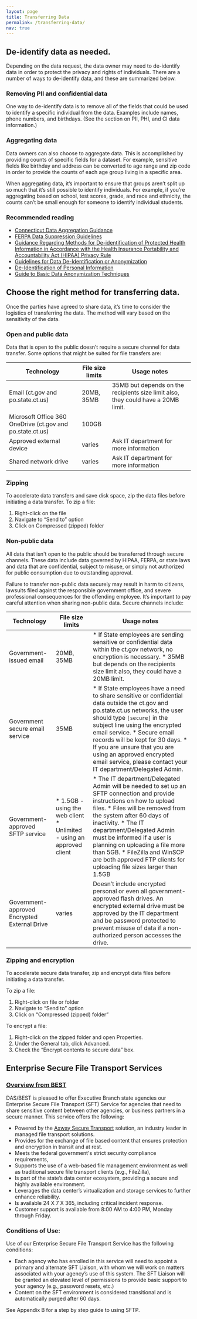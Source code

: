 ```yaml
---
layout: page
title: Transferring Data
permalink: /transferring-data/
nav: true
---
```


## De-identify data as needed.
Depending on the data request, the data owner may need to de-identify data in order to protect the privacy and rights of individuals. There are a number of ways to de-identify data, and these are summarized below.

### Removing PII and confidential data
One way to de-identify data is to remove all of the fields that could be used to identify a specific individual from the data. Examples include names, phone numbers, and birthdays. (See the section on PII, PHI, and CI data information.) 

### Aggregating data
Data owners can also choose to aggregate data. This is accomplished by providing counts of specific fields for a dataset. For example, sensitive fields like birthday and address can be converted to age range and zip code in order to provide the counts of each age group living in a specific area. 

When aggregating data, it’s important to ensure that groups aren’t split up so much that it’s still possible to identify individuals. For example, if you’re aggregating based on school, test scores, grade, and race and ethnicity, the counts can’t be small enough for someone to identify individual students. 

### Recommended reading 
* [Connecticut Data Aggregation Guidance](https://portal.ct.gov/CTData/Content/Agency-Guidance)
* [FERPA Data Suppression Guidelines](http://edsight.ct.gov/relatedreports/BDCRE%20Data%20Suppression%20Rules.pdf)
* [Guidance Regarding Methods for De-identification of Protected Health Information in Accordance with the Health Insurance Portability and Accountability Act (HIPAA) Privacy Rule](https://www.hhs.gov/hipaa/for-professionals/privacy/special-topics/de-identification/index.html)
* [Guidelines for Data De-Identification or Anonymization](https://www.educause.edu/focus-areas-and-initiatives/policy-and-security/cybersecurity-program/resources/information-security-guide/toolkits/guidelines-for-data-deidentification-or-anonymization)
* [De-Identification of Personal Information](https://nvlpubs.nist.gov/nistpubs/ir/2015/NIST.IR.8053.pdf)
* [Guide to Basic Data Anonymization Techniques](https://iapp.org/media/pdf/resource_center/Guide_to_Anonymisation.pdf)

## Choose the right method for transferring data.
Once the parties have agreed to share data, it’s time to consider the logistics of transferring the data. The method will vary based on the sensitivity of the data.

### Open and public data
Data that is open to the public doesn’t require a secure channel for data transfer. Some options that might be suited for file transfers are:

| **Technology** | **File size limits** | **Usage notes** | 
| ----------- | ----------- | ----------- |
| Email (ct.gov and po.state.ct.us) | 20MB, 35MB | 35MB but depends on the recipients size limit also, they could have a 20MB limit. | 
| Microsoft Office 360 OneDrive (ct.gov and po.state.ct.us) | 100GB | | 
| Approved external device | varies | Ask IT department for more information | 
| Shared network drive | varies | Ask IT department for more information | 


### Zipping 
To accelerate data transfers and save disk space, zip the data files before initiating a data transfer. To zip a file:
1. Right-click on the file
2. Navigate to “Send to” option
3. Click on Compressed (zipped) folder


### Non-public data
All data that isn't open to the public should be transferred through secure channels. These data include data governed by HIPAA, FERPA, or state laws and data that are confidential, subject to misuse, or simply not authorized for public consumption due to outstanding approval.

Failure to transfer non-public data securely may result in harm to citizens, lawsuits filed against the responsible government office, and severe professional consequences for the offending employee. It’s important to pay careful attention when sharing non-public data. Secure channels include:

| **Technology** | **File size limits** | **Usage notes** | 
| ----------- | ----------- | ----------- |
| Government-issued email | 20MB, 35MB | * If State employees are sending sensitive or confidential data within the ct.gov network, no encryption is necessary. * 35MB but depends on the recipients size limit also, they could have a 20MB limit.| 
| Government secure email service | 35MB | * If State employees have a need to share sensitive or confidential data outside the ct.gov and po.state.ct.us networks, the user should type `[secure]` in the subject line using the encrypted email service. * Secure email records will be kept for 30 days. * If you are unsure that you are using an approved encrypted email service, please contact your IT department/Delegated Admin. | 
| Government-approved SFTP service | * 1.5GB - using the web client * Unlimited - using an approved client | * The IT department/Delegated Admin will be needed to set up an SFTP connection and provide instructions on how to upload files. * Files will be removed from the system after 60 days of inactivity. * The IT department/Delegated Admin must be informed if a user is planning on uploading a file more than 5GB. * FileZilla and WinSCP are both approved FTP clients for uploading file sizes larger than 1.5GB | 
| Government-approved Encrypted External Drive | varies | Doesn’t include encrypted personal or even all government-approved flash drives. An encrypted external drive must be approved by the IT department and be password protected to prevent misuse of data if a non-authorized person accesses the drive.| 

### Zipping and encryption
To accelerate secure data transfer, zip and encrypt data files before initiating a data transfer. 

To zip a file:
1. Right-click on file or folder
2. Navigate to “Send to” option
3. Click on “Compressed (zipped) folder”


To encrypt a file:
1. Right-click on the zipped folder and open Properties.
2. Under the General tab, click Advanced.
3. Check the “Encrypt contents to secure data” box.


## Enterprise Secure File Transport Services

### [Overview from BEST](https://portal.ct.gov/DAS/BEST/Planning-and-Architecture/Enterprise-Secure-File-Transport-Services)

DAS/BEST is pleased to offer Executive Branch state agencies our Enterprise Secure File Transport (SFT) Service for agencies that need to share sensitive content between other agencies, or business partners in a secure manner. This service offers the following:
* Powered by the [Axway Secure Transport](https://www.axway.com/en/enterprise-solutions/secure-transport#tablist1-tab1) solution, an industry leader in managed file transport solutions.
* Provides for the exchange of file based content that ensures protection and encryption in transit and at rest.
* Meets the federal government's strict security compliance requirements,
* Supports the use of a web-based file management environment as well as traditional secure file transport clients (e.g., FileZilla), 
* Is part of the state’s data center ecosystem, providing a secure and highly available environment.
* Leverages the data center’s virtualization and storage services to further enhance reliability.
* Is available 24 X 7 X 365, including critical incident response.
* Customer support is available from 8:00 AM to 4:00 PM, Monday through Friday.
 
### Conditions of Use:
Use of our Enterprise Secure File Transport Service has the following conditions:
* Each agency who has enrolled in this service will need to appoint a primary and alternate SFT Liaison, with whom we will work on matters associated with your agency’s use of this system. The SFT Liaison will be granted an elevated level of permissions to provide basic support to your agency (e.g., password resets, etc.)
* Content on the SFT environment is considered transitional and is automatically purged after 60 days.

See Appendix B for a step by step guide to using SFTP.